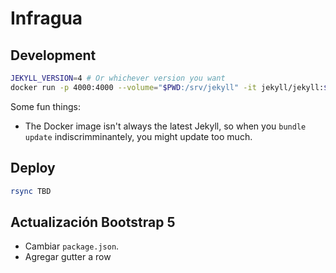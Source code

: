 # Infragua

## Development

```bash
JEKYLL_VERSION=4 # Or whichever version you want
docker run -p 4000:4000 --volume="$PWD:/srv/jekyll" -it jekyll/jekyll:$JEKYLL_VERSION jekyll serve -H 0.0.0.0 -w
```

Some fun things:

- The Docker image isn't always the latest Jekyll, so when you `bundle update` indiscrimminantely, you might update too much.

## Deploy

```bash
rsync TBD
```

## Actualización Bootstrap 5

- Cambiar `package.json`.
- Agregar gutter a row
